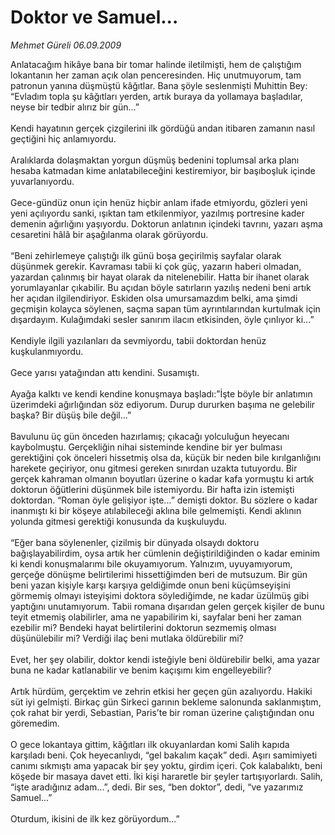 # Doktor ve Samuel...

*Mehmet Güreli 06.09.2009*

<div class="taraf_structure_2col_1zq">
<div class="margen_n">



 <p>Anlatacağım hikâye bana bir tomar halinde iletilmişti, hem de çalıştığım lokantanın her zaman açık olan penceresinden. Hiç unutmuyorum, tam patronun yanına düşmüştü kâğıtlar. Bana şöyle seslenmişti Muhittin Bey: “Evladım topla şu kâğıtları yerden, artık buraya da yollamaya başladılar, neyse bir tedbir alırız bir gün...” <br/><br/>Kendi hayatının gerçek çizgilerini ilk gördüğü andan itibaren zamanın nasıl geçtiğini hiç anlamıyordu. <br/><br/>Aralıklarda dolaşmaktan yorgun düşmüş bedenini toplumsal arka planı hesaba katmadan kime anlatabileceğini kestiremiyor, bir başıboşluk içinde yuvarlanıyordu. <br/><br/>Gece-gündüz onun için henüz hiçbir anlam ifade etmiyordu, gözleri yeni yeni açılıyordu sanki, ışıktan tam etkilenmiyor, yazılmış portresine kader demenin ağırlığını yaşıyordu. Doktorun anlatının içindeki tavrını, yazarı aşma cesaretini hâlâ bir aşağılanma olarak görüyordu. <br/><br/>“Beni zehirlemeye çalıştığı ilk günü boşa geçirilmiş sayfalar olarak düşünmek gerekir. Kavraması tabii ki çok güç, yazarın haberi olmadan, yazardan çalınmış bir hayat olarak da nitelenebilir. Hatta bir ihanet olarak yorumlayanlar çıkabilir. Bu açıdan böyle satırların yazılış nedeni beni artık her açıdan ilgilendiriyor. Eskiden olsa umursamazdım belki, ama şimdi geçmişin kolayca söylenen, saçma sapan tüm ayrıntılarından kurtulmak için dışardayım. Kulağımdaki sesler sanırım ilacın etkisinden, öyle çınlıyor ki...” <br/><br/>Kendiyle ilgili yazılanları da sevmiyordu, tabii doktordan henüz kuşkulanmıyordu. <br/><br/>Gece yarısı yatağından attı kendini. Susamıştı. <br/><br/>Ayağa kalktı ve kendi kendine konuşmaya başladı:”İşte böyle bir anlatımın üzerimdeki ağırlığından söz ediyorum. Durup dururken başıma ne gelebilir başka? Bir düşüş bile değil...” <br/><br/>Bavulunu üç gün önceden hazırlamış; çıkacağı yolculuğun heyecanı kaybolmuştu. Gerçekliğin nihai sisteminde kendine bir yer bulması gerektiğini çok önceleri hissetmiş olsa da, küçük bir neden bile kırılganlığını harekete geçiriyor, onu gitmesi gereken sınırdan uzakta tutuyordu. Bir gerçek kahraman olmanın boyutları üzerine o kadar kafa yormuştu ki artık doktorun öğütlerini düşünmek bile istemiyordu. Bir hafta izin istemişti doktordan. “Roman öyle gelişiyor işte...” demişti doktor. Bu sözlere o kadar inanmıştı ki bir köşeye atılabileceği aklına bile gelmemişti. Kendi aklının yolunda gitmesi gerektiği konusunda da kuşkuluydu. <br/><br/>“Eğer bana söylenenler, çizilmiş bir dünyada olsaydı doktoru bağışlayabilirdim, oysa artık her cümlenin değiştirildiğinden o kadar eminim ki kendi konuşmalarımı bile okuyamıyorum. Yalnızım, uyuyamıyorum, gerçeğe dönüşme belirtilerimi hissettiğimden beri de mutsuzum. Bir gün beni yazan kişiyle karşı karşıya geldiğimde onun beni küçümseyişini görmemiş olmayı isteyişimi doktora söylediğimde, ne kadar üzülmüş gibi yaptığını unutamıyorum. Tabii romana dışarıdan gelen gerçek kişiler de bunu teyit etmemiş olabilirler, ama ne yapabilirim ki, sayfalar beni her zaman ezebilir mi? Bendeki hayat belirtilerini doktorun sezmemiş olması düşünülebilir mi? Verdiği ilaç beni mutlaka öldürebilir mi? <br/><br/>Evet, her şey olabilir, doktor kendi isteğiyle beni öldürebilir belki, ama yazar buna ne kadar katlanabilir ve benim kaçışımı kim engelleyebilir? <br/><br/>Artık hürdüm, gerçektim ve zehrin etkisi her geçen gün azalıyordu. Hakiki süt iyi gelmişti. Birkaç gün Sirkeci garının bekleme salonunda saklanmıştım, çok rahat bir yerdi, Sebastian, Paris’te bir roman üzerine çalıştığından onu göremedim. <br/><br/>O gece lokantaya gittim, kâğıtları ilk okuyanlardan komi Salih kapıda karşıladı beni. Çok heyecanlıydı, “gel bakalım kaçak” dedi. Aşırı samimiyeti canımı sıkmıştı ama yapacak bir şey yoktu, girdim içeri. Çok kalabalıktı, beni köşede bir masaya davet etti. İki kişi hararetle bir şeyler tartışıyorlardı. Salih, “işte aradığınız adam...”, dedi. Bir ses, “ben doktor”, dedi, “ve yazarımız Samuel...” <br/><br/>Oturdum, ikisini de ilk kez görüyordum...”</p>
<br/>
<br/>
<br/>



<br/>


<div id="taraf_not">
</div>

</div>


</div>
